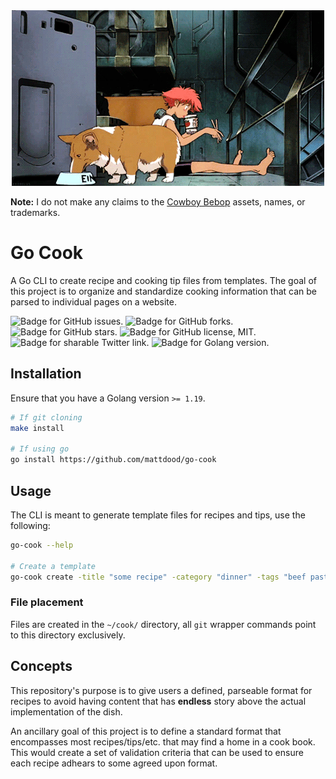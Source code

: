 <div align="center">
    <img src="https://github.com/mattdood/go-cook/raw/master/assets/ein-ed-cook.gif" alt="Gif of Spike Spiegel from Cowboy Bebop in space"/>
</div>

**Note:** I do not make any claims to the [Cowboy Bebop](https://en.wikipedia.org/wiki/Cowboy_Bebop) assets, names, or trademarks.

# Go Cook
A Go CLI to create recipe and cooking tip files from templates. The goal of this
project is to organize and standardize cooking information that can be parsed
to individual pages on a website.

<img src="https://img.shields.io/github/issues/mattdood/go-cook"
    target="https://github.com/mattdood/go-cook/issues"
    alt="Badge for GitHub issues."/>
<img src="https://img.shields.io/github/forks/mattdood/go-cook"
    target="https://github.com/mattdood/go-cook/forks"
    alt="Badge for GitHub forks."/>
<img src="https://img.shields.io/github/stars/mattdood/go-cook"
    alt="Badge for GitHub stars."/>
<img src="https://img.shields.io/github/license/mattdood/go-cook"
    target="https://github.com/mattdood/go-cook/raw/master/LICENSE"
    alt="Badge for GitHub license, MIT."/>
<img src="https://img.shields.io/twitter/url?url=https%3A%2F%2Fgithub.com%2Fmattdood%2Fgo-cook"
    target="https://twitter.com/intent/tweet?text=Wow:&url=https%3A%2F%2Fgithub.com%2Fmattdood%2Fgo-cook"
    alt="Badge for sharable Twitter link."/>
<img src="https://img.shields.io/github/go-mod/go-version/mattdood/go-cook"
    alt="Badge for Golang version." />

## Installation
Ensure that you have a Golang version `>= 1.19`.

```bash
# If git cloning
make install

# If using go
go install https://github.com/mattdood/go-cook
```

## Usage
The CLI is meant to generate template files for recipes and tips, use the following:

```bash
go-cook --help

# Create a template
go-cook create -title "some recipe" -category "dinner" -tags "beef pasta tomatoes" -type "recipe"
```

### File placement
Files are created in the `~/cook/` directory, all `git` wrapper commands point
to this directory exclusively.

## Concepts
This repository's purpose is to give users a defined, parseable format for recipes
to avoid having content that has **endless** story above the actual implementation
of the dish.

An ancillary goal of this project is to define a standard format that encompasses
most recipes/tips/etc. that may find a home in a cook book. This would create a
set of validation criteria that can be used to ensure each recipe adhears to some
agreed upon format.
